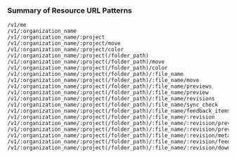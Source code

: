 ### Summary of Resource URL Patterns

    /v1/me
    /v1/:organization_name
    /v1/:organization_name/:project
    /v1/:organization_name/:project/move
    /v1/:organization_name/:project/color
    /v1/:organization_name/:project(/folder_path)
    /v1/:organization_name/:project(/folder_path)/move
    /v1/:organization_name/:project(/folder_path)/color
    /v1/:organization_name/:project(/folder_path)/:file_name
    /v1/:organization_name/:project(/folder_path)/:file_name/move
    /v1/:organization_name/:project(/folder_path)/:file_name/previews
    /v1/:organization_name/:project(/folder_path)/:file_name/preview
    /v1/:organization_name/:project(/folder_path)/:file_name/revisions
    /v1/:organization_name/:project(/folder_path)/:file_name/sync_check
    /v1/:organization_name/:project(/folder_path)/:file_name/feedback_items
    /v1/:organization_name/:project(/folder_path)/:file_name/:revision
    /v1/:organization_name/:project(/folder_path)/:file_name/:revision/preview
    /v1/:organization_name/:project(/folder_path)/:file_name/:revision/previews
    /v1/:organization_name/:project(/folder_path)/:file_name/:revision/meta
    /v1/:organization_name/:project(/folder_path)/:file_name/:revision/feedback_items
    /v1/:organization_name/:project(/folder_path)/:file_name/:revision/download

